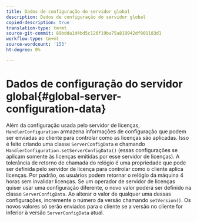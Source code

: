 ```yaml
---
title: Dados de configuração do servidor global
description: Dados de configuração do servidor global
copied-description: true
translation-type: tm+mt
source-git-commit: 89bdda1d4bd5c126f19ba75a819942df901183d1
workflow-type: tm+mt
source-wordcount: '153'
ht-degree: 0%

---
```



# Dados de configuração do servidor global{#global-server-configuration-data}

Além da configuração usada pelo servidor de licenças, `HandlerConfiguration` armazena informações de configuração que podem ser enviadas ao cliente para controlar como as licenças são aplicadas. Isso é feito criando uma classe `ServerConfigData` e chamando `HandlerConfiguration.setServerConfigData()` (essas configurações se aplicam somente às licenças emitidas por esse servidor de licenças). A tolerância de retorno de chamada do relógio é uma propriedade que pode ser definida pelo servidor de licença para controlar como o cliente aplica licenças. Por padrão, os usuários podem retornar o relógio da máquina 4 horas sem invalidar licenças. Se um operador de servidor de licenças quiser usar uma configuração diferente, o novo valor poderá ser definido na classe `ServerConfigData`. Ao alterar o valor de qualquer uma dessas configurações, incremente o número da versão chamando `setVersion()`. Os novos valores só serão enviados para o cliente se a versão no cliente for inferior à versão `ServerConfigData` atual.
